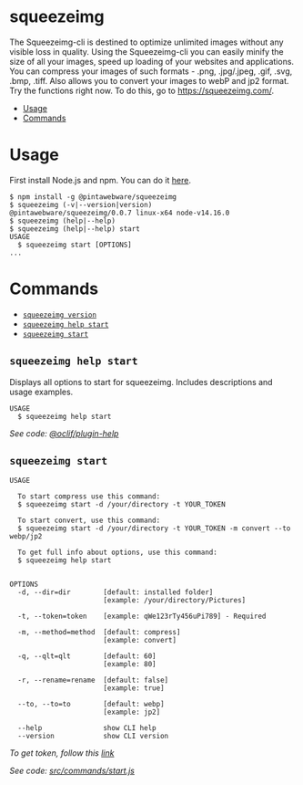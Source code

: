 squeezeimg
==========
The Squeezeimg-cli is destined to optimize unlimited images without any visible loss in quality.
Using the Squeezeimg-cli you can easily minify the size of all your images, speed up loading of your websites and applications.
You can compress your images of such formats - .png, .jpg/.jpeg, .gif, .svg, .bmp, .tiff.
Also allows you to convert your images to webP and jp2 format.
Try the functions right now. To do this, go to https://squeezeimg.com/.



<!-- toc -->
* [Usage](#usage)
* [Commands](#commands)
<!-- tocstop -->
# Usage
<!-- usage -->
First install Node.js and npm. You can do it [here](https://nodejs.org/en/download/package-manager/).
```sh-session
$ npm install -g @pintawebware/squeezeimg
$ squeezeimg (-v|--version|version)
@pintawebware/squeezeimg/0.0.7 linux-x64 node-v14.16.0
$ squeezeimg (help|--help)
$ squeezeimg (help|--help) start
USAGE
  $ squeezeimg start [OPTIONS]
...
```
<!-- usagestop -->
# Commands
<!-- commands -->
* [`squeezeimg version`](#usage)
* [`squeezeimg help start`](#squeezeimg-help-start)
* [`squeezeimg start`](#squeezeimg-start)

## `squeezeimg help start`

Displays all options to start for squeezeimg.
Includes descriptions and usage examples.

```
USAGE
  $ squeezeimg help start

```

_See code: [@oclif/plugin-help](https://github.com/oclif/plugin-help/blob/v3.2.2/src/commands/help.ts)_

## `squeezeimg start`

```
USAGE

  To start compress use this command:
  $ squeezeimg start -d /your/directory -t YOUR_TOKEN

  To start convert, use this command:
  $ squeezeimg start -d /your/directory -t YOUR_TOKEN -m convert --to webp/jp2

  To get full info about options, use this command:
  $ squeezeimg help start


OPTIONS
  -d, --dir=dir        [default: installed folder]
                       [example: /your/directory/Pictures]

  -t, --token=token    [example: qWe123rTy456uPi789] - Required

  -m, --method=method  [default: compress]
                       [example: convert]

  -q, --qlt=qlt        [default: 60]
                       [example: 80]

  -r, --rename=rename  [default: false]
                       [example: true]

  --to, --to=to        [default: webp]
                       [example: jp2]

  --help               show CLI help
  --version            show CLI version
```
_To get token, follow this [link](https://squeezeimg.com/account/api)_

_See code: [src/commands/start.js](https://gitlab.com/kirians/squeezeimg-cli/-/blob/master/src/commands/start.js)_
<!-- commandsstop -->